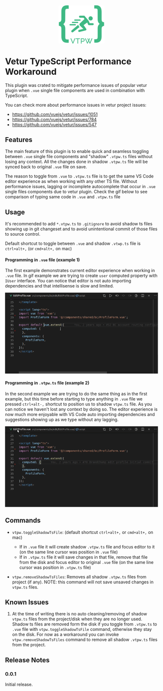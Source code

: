 <p align="center">
  <img
       src="https://raw.githubusercontent.com/snovakovic/vtpw/master/logo.png"
       alt="logo"
       width="150"
   />
</p>

# **V**etur **T**ypeScript **P**erformance **W**orkaround

This plugin was crated to mitigate performance issues of popular vetur plugin when `.vue` single file components are used in combination with TypeScript.

You can check more about performance issues in vetur project issues:

* https://github.com/vuejs/vetur/issues/1051
* https://github.com/vuejs/vetur/issues/784
* https://github.com/vuejs/vetur/issues/547

## Features

The main feature of this plugin is to enable quick and seamless toggling between `.vue` single file components and "shadow" `.vtpw.ts` files without losing any context. All the changes done in shadow `.vtpw.ts` file will be synced back to original `.vue` file on save.

The reason to toggle from `.vue` to `.vtpw.ts` file is to get the same VS Code editor experience as when working with any other TS file. Without performance issues, lagging or incomplete autocomplete that occur in `.vue` single files components due to vetur plugin. Check the gif below to see comparison of typing same code in `.vue` and `.vtpw.ts` file

## Usage

It's recommended to add `*.vtpw.ts` to `.gitignore` to avoid shadow ts files showing up in git changeset and to avoid unintentional commit of those files to source control.

Default shortcut to toggle between `.vue` and shadow `.vtwp.ts` file is `ctrl+alt+,` (or `cmd+alt+,` on mac)

#### Programming in `.vue` file (example 1)

The first example demonstrates current editor experience when working in `.vue` file. In gif example we are trying to create `user` computed property with `IUser` interface. You can notice that editor is not auto importing dependencies and that intellisense is slow and limited.

![preview](https://raw.githubusercontent.com/snovakovic/vtpw/master/vue-example.gif)

#### Programming in `.vtpw.ts` file (example 2)

In the second example we are trying to do the same thing as in the first example, but this time before starting to type anything in `.vue` file we pressed `ctrl+alt-,` shortcut to position us to shadow `vtpw.ts` file. As you can notice we haven't lost any context by doing so. The editor experience is now much more enjoyable with VS Code auto importing dependencies and suggestions showing up as we type without any lagging.

![preview](https://raw.githubusercontent.com/snovakovic/vtpw/master/vtpw-example.gif)


## Commands

* `vtpw.toggleShadowTsFile`: (default shortcut `ctrl+alt+,` or `cmd+alt+,` on mac)
  * If in `.vue` file it will create shadow `.vtpw.ts` file and focus editor to it (on the same line cursor was position in `.vue` file)
  * If in `.vtpw.ts` file it will save changes in that file, remove that file from the disk and focus editor to original `.vue` file (on the same line cursor was position in `.vtpw.ts` file)

* `vtpw.removeShadowTsFiles`: Removes all shadow `.vtpw.ts` files from project (if any). NOTE: this command will not save unsaved changes in `vtpw.ts` files.

## Known Issues

1) At the time of writing there is no auto cleaning/removing of shadow `vtpw.ts` files from the project/disk when they are no longer used. Shadow ts files are removed form the disk if you toggle from `.vtpw.ts` to `.vue` file with `vtpw.toggleShadowTsFile` command, otherwise they stay on the disk. For now as a workaround you can invoke `vtpw.removeShadowTsFiles` command to remove all shadow `.vtpw.ts` files from the project.

## Release Notes

### 0.0.1

Initial release.
